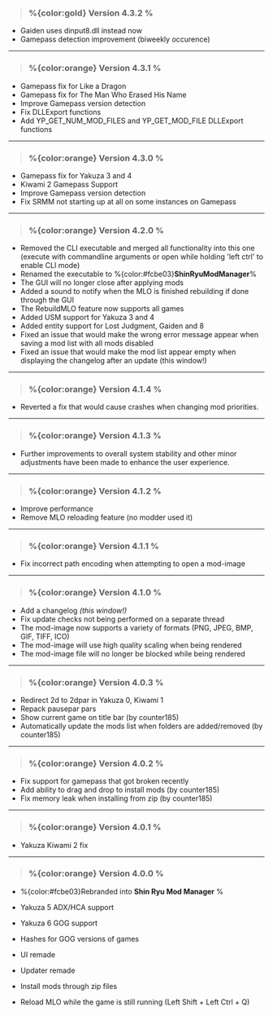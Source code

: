 ﻿> ### **%{color:gold} Version 4.3.2 %** ###
* Gaiden uses dinput8.dll instead now
* Gamepass detection improvement (biweekly occurence)
---

> ### **%{color:orange} Version 4.3.1 %** ###
* Gamepass fix for Like a Dragon
* Gamepass fix for The Man Who Erased His Name
* Improve Gamepass version detection
* Fix DLLExport functions
* Add YP_GET_NUM_MOD_FILES and YP_GET_MOD_FILE DLLExport functions
---

> ### **%{color:orange} Version 4.3.0 %** ###
* Gamepass fix for Yakuza 3 and 4
* Kiwami 2 Gamepass Support
* Improve Gamepass version detection
* Fix SRMM not starting up at all on some instances on Gamepass
---

> ### **%{color:orange} Version 4.2.0 %** ###
* Removed the CLI executable and merged all functionality into this one (execute with commandline arguments or open while holding 'left ctrl' to enable CLI mode)
* Renamed the executable to %{color:#fcbe03}**ShinRyuModManager**%
* The GUI will no longer close after applying mods
* Added a sound to notify when the MLO is finished rebuilding if done through the GUI
* The RebuildMLO feature now supports all games
* Added USM support for Yakuza 3 and 4
* Added entity support for Lost Judgment, Gaiden and 8
* Fixed an issue that would make the wrong error message appear when saving a mod list with all mods disabled
* Fixed an issue that would make the mod list appear empty when displaying the changelog after an update (this window!)
---

> ### **%{color:orange} Version 4.1.4 %** ###
* Reverted a fix that would cause crashes when changing mod priorities.
---

> ### **%{color:orange} Version 4.1.3 %** ###
* Further improvements to overall system stability and other minor adjustments have been made to enhance the user experience.
---

> ### **%{color:orange} Version 4.1.2 %** ###
* Improve performance
* Remove MLO reloading feature (no modder used it)
---

> ### **%{color:orange} Version 4.1.1 %** ###
* Fix incorrect path encoding when attempting to open a mod-image
---

> ### **%{color:orange} Version 4.1.0 %** ###
* Add a changelog *(this window!)*
* Fix update checks not being performed on a separate thread
* The mod-image now supports a variety of formats (PNG, JPEG, BMP, GIF, TIFF, ICO)
* The mod-image will use high quality scaling when being rendered
* The mod-image file will no longer be blocked while being rendered
---

> ### **%{color:orange} Version 4.0.3 %** ###
* Redirect 2d to 2dpar in Yakuza 0, Kiwami 1
* Repack pausepar pars
* Show current game on title bar (by counter185)
* Automatically update the mods list when folders are added/removed (by counter185)
---

> ### **%{color:orange} Version 4.0.2 %** ###
* Fix support for gamepass that got broken recently
* Add ability to drag and drop to install mods (by counter185)
* Fix memory leak when installing from zip (by counter185)
---

> ### **%{color:orange} Version 4.0.1 %** ###
* Yakuza Kiwami 2 fix
---

> ### **%{color:orange} Version 4.0.0 %** ###
* %{color:#fcbe03}Rebranded into **Shin Ryu Mod Manager** %

* Yakuza 5 ADX/HCA support
* Yakuza 6 GOG support
* Hashes for GOG versions of games
* UI remade
* Updater remade
* Install mods through zip files
* Reload MLO while the game is still running (Left Shift + Left Ctrl + Q)